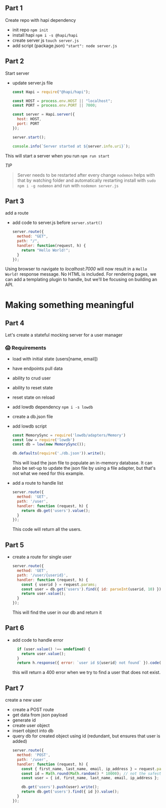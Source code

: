 ## Part 1

Create repo with hapi dependency

- init repo
  `npm init`
- install hapi
  `npm i -s @hapi/hapi`
- create server js
  `touch server.js`
- add script (package.json)
  `"start": node server.js`

## Part 2

Start server

- update server.js file

  ```js
  const Hapi = require("@hapi/hapi");

  const HOST = process.env.HOST || "localhost";
  const PORT = process.env.PORT || 7000;

  const server = Hapi.server({
    host: HOST,
    port: PORT
  });

  server.start();

  console.info(`Server started at ${server.info.uri}`);
  ```

This will start a server when you run `npm run start`

_TIP_

> Server needs to be restarted after every change
> `nodemon` helps with that by watching folder and automatically restarting
> install with `sudo npm i -g nodemon`
> and run with `nodemon server.js`

## Part 3

add a route

- add code to server.js before `server.start()`
  ```js
  server.route({
    method: "GET",
    path: "/",
    handler: function(request, h) {
      return "Hello World!";
    }
  });
  ```

Using browser to navigate to _localhost:7000_ will now result in a `Hello World!` response message. No HTML is included. For rendering pages, we can add a templating plugin to handle, but we'll be focusing on building an API.

# Making something meaningful

## Part 4 

Let's create a stateful mocking server for a user manager

### 😱 Requirements
- load with initial state (users[name, email])
- have endpoints pull data
- ability to crud user
- ability to reset state
- reset state on reload


- add lowdb dependency
  `npm i -s lowdb`
- create a db.json file
- add lowdb script
  ```js
  const MemorySync = require('lowdb/adapters/Memory')
  const low = require('lowdb')
  const db = low(new MemorySync());

  db.defaults(require('./db.json')).write();
  ```
  This will load the json file to populate an in-memory database. 
  It can also be set-up to update the json file by using a file adapter, but that's not what we need for this example.
- add a route to handle list
  ```js
  server.route({
    method: 'GET',
    path: '/user',
    handler: function (request, h) {
      return db.get('users').value();
    }
  });
  ```
  This code will return all the users.

## Part 5

- create a route for single user
  ```js
  server.route({
    method: 'GET',
    path: '/user/{userid}',
    handler: function (request, h) {
      const { userid } = request.params;
      const user = db.get('users').find({ id: parseInt(userid, 10) });
      return user.value();
    }
  });
  ```
  This will find the user in our db and return it

## Part 6

- add code to handle error
  ```js
    if (user.value() !== undefined) {
      return user.value();
    }
    return h.response({ error: `user id ${userid} not found` }).code(400)
  ```
  this will return a 400 error when we try to find a user that does not exist.

## Part 7

create a new user

- create a POST route
- get data from json payload
- generate id
- create user object
- insert object into db
- query db for created object using id (redundant, but ensures that user is added)
  ```js
  server.route({
    method: 'POST',
    path: '/user',
    handler: function (request, h) {
      const { first_name, last_name, email, ip_address } = request.payload;
      const id = Math.round(Math.random() * 10000); // not the safest way to generate a unique id...
      const user = { id, first_name, last_name, email, ip_address };

      db.get('users').push(user).write();
      return db.get('users').find({ id }).value();
    }
  });
  ```